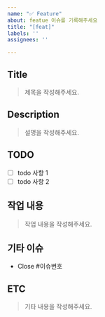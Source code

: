 ```yaml
---
name: "✅ Feature"
about: featue 이슈를 기록해주세요
title: "[feat]"
labels: ''
assignees: ''

---
```


## Title
> 제목을 작성해주세요.

## Description
> 설명을 작성해주세요.

## TODO
- [ ] todo 사항 1
- [ ] todo 사항 2

## 작업 내용 
> 작업 내용을 작성해주세요.

## 기타 이슈 
- Close #이슈번호

## ETC
> 기타 내용을 작성해주세요.
